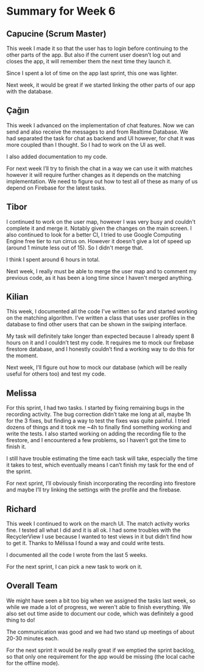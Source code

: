 # Summary for Week 6

## Capucine (Scrum Master) 
This week I made it so that the user has to login before continuing to the other parts of the app. 
But also if the current user doesn’t log out and closes the app, it will remember them the next time they launch it.

Since I spent a lot of time on the app last sprint, this one was lighter.

Next week, it would be great if we started linking the other parts of our app with the database.

## Çağın
This week I advanced on the implementation of chat features. Now we can send and also receive the messages to and from Realtime Database. 
We had separated the task for chat as backend and UI however, for chat it was more coupled than I thought. So I had to work on the UI as well.

I also added documentation to my code.

For next week I’ll try to finish the chat in a way we can use it with matches however it will require further changes as it depends on the matching implementation.
We need to figure out how to test all of these as many of us depend on Firebase for the latest tasks.

## Tibor
I continued to work on the user map, however I was very busy and couldn't complete it and merge it. Notably given the changes on the main screen. 
I also continued to look for a better CI, I tried to use Google Computing Engine free tier to run cirrus on. However it doesn't give a lot of speed up 
(around 1 minute less out of 15). So I didn't merge that.

I think I spent around 6 hours in total.

Next week, I really must be able to merge the user map and to comment my previous code, as it has been a long time since I haven't merged anything.

## Kilian
This week, I documented all the code I’ve written so far and started working on the matching algorithm. 
I’ve written a class that uses user profiles in the database to find other users that can be shown in the swiping interface.

My task will definitely take longer than expected because I already spent 8 hours on it and I couldn’t test my code. 
It requires me to mock our firebase firestore database, and I honestly couldn’t find a working way to do this for the moment. 

Next week, I’ll figure out how to mock our database (which will be really useful for others too) and test my code.

## Melissa
For this sprint, I had two tasks. I started by fixing remaining bugs in the recording activity. The bug correction didn’t take me long at all, 
maybe 1h for the 3 fixes, but finding a way to test the fixes was quite painful. I tried dozens of things and it took me ~4h to finally find something working 
and write the tests. I also started working on adding the recording file to the firestore, and I encountered a few problems, so I haven’t got the time to finish it.

I still have trouble estimating the time each task will take, especially the time it takes to test, which eventually means I can’t finish my task for the end of the sprint. 

For next sprint, I’ll obviously finish incorporating the recording into firestore and maybe I’ll try linking the settings with the profile and the firebase.

## Richard
This week I continued to work on the march UI. The match activity works fine. I tested all what I did and it is all ok. I had some troubles with the RecyclerView 
I use because I wanted to test views in it but didn’t find how to get it. Thanks to Mélissa I found a way and could write tests.

I documented all the code I wrote from the last 5 weeks.

For the next sprint, I can pick a new task to work on it. 

## Overall Team
We might have seen a bit too big when we assigned the tasks last week, so while we made a lot of progress, we weren't able to finish everything.
We also set out time aside to document our code, which was definitely a good thing to do!

The communication was good and we had two stand up meetings of about 20-30 minutes each.

For the next sprint it would be really great if we emptied the sprint backlog, so that only one requirement for the app would be missing 
(the local cache for the offline mode).
